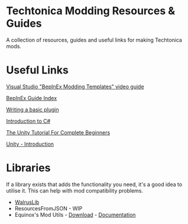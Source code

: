 # Techtonica Modding Resources & Guides
A collection of resources, guides and useful links for making Techtonica mods.

# Useful Links
[Visual Studio "BepInEx Modding Templates" video guide](https://www.youtube.com/watch?v=KopYonyplXs)

[BepInEx Guide Index](https://docs.bepinex.dev/master/articles/index.html)

[Writing a basic plugin](https://docs.bepinex.dev/articles/dev_guide/plugin_tutorial/)

[Introduction to C#](https://learn.microsoft.com/en-us/dotnet/csharp/tour-of-csharp/tutorials/)

[The Unity Tutorial For Complete Beginners](https://www.youtube.com/watch?v=XtQMytORBmM)

[Unity - Introduction](https://www.tutorialspoint.com/unity/unity_introduction.htm)

# Libraries
If a library exists that adds the functionality you need, it's a good idea to utilise it. This can help with mod compatibility problems.
- [WalrusLib](https://techtonica.starfluxgames.com/mod.php?id=220809)
- ResourcesFromJSON - WIP
- Equinox's Mod Utils - [Download](https://techtonica.starfluxgames.com/mod.php?id=221365) - [Documentation](https://github.com/CubeSuite/TTMod-EquinoxsModUtils)
